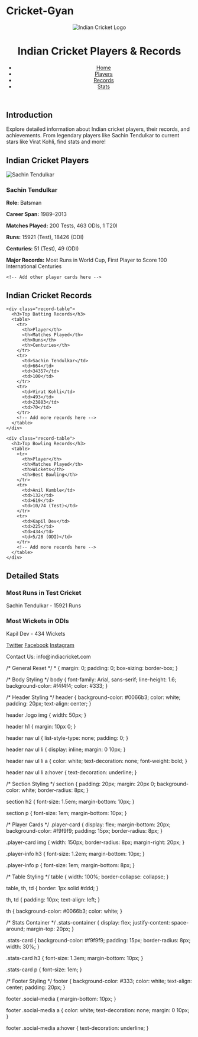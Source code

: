 # Cricket-Gyan
<!DOCTYPE html>
<html lang="en">
<head>
  <meta charset="UTF-8">
  <meta name="viewport" content="width=device-width, initial-scale=1.0">
  <title>Indian Cricket Players & Records</title>
  <link rel="stylesheet" href="styles.css">
</head>
<body>
  <!-- Header Section -->
  <header>
    <div class="logo">
      <img src="india-cricket-logo.png" alt="Indian Cricket Logo">
    </div>
    <h1>Indian Cricket Players & Records</h1>
    <nav>
      <ul>
        <li><a href="#home">Home</a></li>
        <li><a href="#players">Players</a></li>
        <li><a href="#records">Records</a></li>
        <li><a href="#stats">Stats</a></li>
      </ul>
    </nav>
  </header>

  <!-- Introduction Section -->
  <section id="home">
    <h2>Introduction</h2>
    <p>Explore detailed information about Indian cricket players, their records, and achievements. From legendary players like Sachin Tendulkar to current stars like Virat Kohli, find stats and more!</p>
  </section>

  <!-- Players Section -->
  <section id="players">
    <h2>Indian Cricket Players</h2>
    <div class="player-card">
      <img src="sachin-tendulkar.jpg" alt="Sachin Tendulkar">
      <div class="player-info">
        <h3>Sachin Tendulkar</h3>
        <p><strong>Role:</strong> Batsman</p>
        <p><strong>Career Span:</strong> 1989–2013</p>
        <p><strong>Matches Played:</strong> 200 Tests, 463 ODIs, 1 T20I</p>
        <p><strong>Runs:</strong> 15921 (Test), 18426 (ODI)</p>
        <p><strong>Centuries:</strong> 51 (Test), 49 (ODI)</p>
        <p><strong>Major Records:</strong> Most Runs in World Cup, First Player to Score 100 International Centuries</p>
      </div>
    </div>
    
    <!-- Add other player cards here -->

  </section>

  <!-- Records Section -->
  <section id="records">
    <h2>Indian Cricket Records</h2>
    
    <div class="record-table">
      <h3>Top Batting Records</h3>
      <table>
        <tr>
          <th>Player</th>
          <th>Matches Played</th>
          <th>Runs</th>
          <th>Centuries</th>
        </tr>
        <tr>
          <td>Sachin Tendulkar</td>
          <td>664</td>
          <td>34357</td>
          <td>100</td>
        </tr>
        <tr>
          <td>Virat Kohli</td>
          <td>493</td>
          <td>23883</td>
          <td>70</td>
        </tr>
        <!-- Add more records here -->
      </table>
    </div>

    <div class="record-table">
      <h3>Top Bowling Records</h3>
      <table>
        <tr>
          <th>Player</th>
          <th>Matches Played</th>
          <th>Wickets</th>
          <th>Best Bowling</th>
        </tr>
        <tr>
          <td>Anil Kumble</td>
          <td>132</td>
          <td>619</td>
          <td>10/74 (Test)</td>
        </tr>
        <tr>
          <td>Kapil Dev</td>
          <td>225</td>
          <td>434</td>
          <td>5/28 (ODI)</td>
        </tr>
        <!-- Add more records here -->
      </table>
    </div>
  </section>

  <!-- Stats Section -->
  <section id="stats">
    <h2>Detailed Stats</h2>
    <div class="stats-container">
      <div class="stats-card">
        <h3>Most Runs in Test Cricket</h3>
        <p>Sachin Tendulkar - 15921 Runs</p>
      </div>
      <div class="stats-card">
        <h3>Most Wickets in ODIs</h3>
        <p>Kapil Dev - 434 Wickets</p>
      </div>
      <!-- Add more stats cards here -->
    </div>
  </section>

  <!-- Footer Section -->
  <footer>
    <div class="social-media">
      <a href="https://twitter.com/IndianCricket" target="_blank">Twitter</a>
      <a href="https://www.facebook.com/IndianCricket" target="_blank">Facebook</a>
      <a href="https://www.instagram.com/IndianCricket" target="_blank">Instagram</a>
    </div>
    <p>Contact Us: info@indiacricket.com</p>
  </footer>

  <script src="scripts.js"></script>
</body>
</html>
/* General Reset */
* {
  margin: 0;
  padding: 0;
  box-sizing: border-box;
}

/* Body Styling */
body {
  font-family: Arial, sans-serif;
  line-height: 1.6;
  background-color: #f4f4f4;
  color: #333;
}

/* Header Styling */
header {
  background-color: #0066b3;
  color: white;
  padding: 20px;
  text-align: center;
}

header .logo img {
  width: 50px;
}

header h1 {
  margin: 10px 0;
}

header nav ul {
  list-style-type: none;
  padding: 0;
}

header nav ul li {
  display: inline;
  margin: 0 10px;
}

header nav ul li a {
  color: white;
  text-decoration: none;
  font-weight: bold;
}

header nav ul li a:hover {
  text-decoration: underline;
}

/* Section Styling */
section {
  padding: 20px;
  margin: 20px 0;
  background-color: white;
  border-radius: 8px;
}

section h2 {
  font-size: 1.5em;
  margin-bottom: 10px;
}

section p {
  font-size: 1em;
  margin-bottom: 10px;
}

/* Player Cards */
.player-card {
  display: flex;
  margin-bottom: 20px;
  background-color: #f9f9f9;
  padding: 15px;
  border-radius: 8px;
}

.player-card img {
  width: 150px;
  border-radius: 8px;
  margin-right: 20px;
}

.player-info h3 {
  font-size: 1.2em;
  margin-bottom: 10px;
}

.player-info p {
  font-size: 1em;
  margin-bottom: 8px;
}

/* Table Styling */
table {
  width: 100%;
  border-collapse: collapse;
}

table, th, td {
  border: 1px solid #ddd;
}

th, td {
  padding: 10px;
  text-align: left;
}

th {
  background-color: #0066b3;
  color: white;
}

/* Stats Container */
.stats-container {
  display: flex;
  justify-content: space-around;
  margin-top: 20px;
}

.stats-card {
  background-color: #f9f9f9;
  padding: 15px;
  border-radius: 8px;
  width: 30%;
}

.stats-card h3 {
  font-size: 1.3em;
  margin-bottom: 10px;
}

.stats-card p {
  font-size: 1em;
}

/* Footer Styling */
footer {
  background-color: #333;
  color: white;
  text-align: center;
  padding: 20px;
}

footer .social-media {
  margin-bottom: 10px;
}

footer .social-media a {
  color: white;
  text-decoration: none;
  margin: 0 10px;
}

footer .social-media a:hover {
  text-decoration: underline;
}

